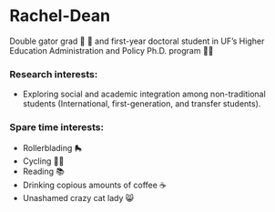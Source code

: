 # Rachel-Dean
Double gator grad :crocodile: :crocodile: and first-year doctoral student in UF’s Higher Education Administration and Policy Ph.D. program :woman_student:
### Research interests: 
- Exploring social and academic integration among non-traditional students (International, first-generation, and transfer students). 
### Spare time interests: 
- Rollerblading :roller_skate:
- Cycling :biking_woman:
- Reading :books:
- Drinking copious amounts of coffee :coffee:
- Unashamed crazy cat lady :smile_cat:

